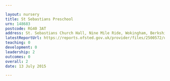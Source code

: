 ```yaml
---

layout: nursery
title: St Sebastians Preschool
urn: 148683
postcode: RG40 3AT
address: St. Sebastians Church Hall, Nine Mile Ride, Wokingham, Berkshire, RG40 3AT
latestReportUrl: https://reports.ofsted.gov.uk/provider/files/2500572/urn/148683.pdf
teaching: 0
development: 0
leadership: 2
outcomes: 0
overall: 2
date: 13 July 2015

---
```

